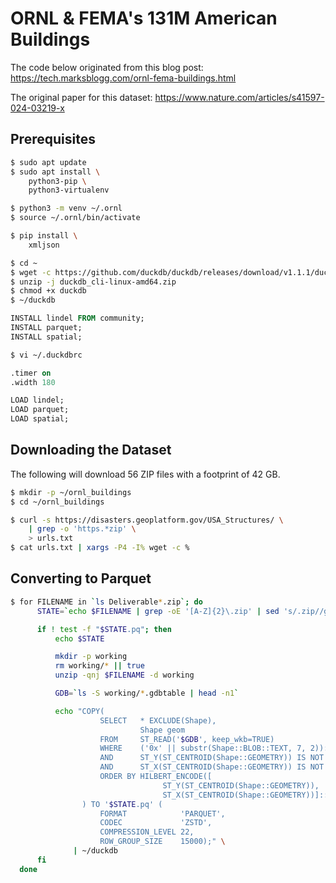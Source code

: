 # ORNL & FEMA's 131M American Buildings

The code below originated from this blog post: https://tech.marksblogg.com/ornl-fema-buildings.html

The original paper for this dataset:  https://www.nature.com/articles/s41597-024-03219-x

## Prerequisites

```bash
$ sudo apt update
$ sudo apt install \
    python3-pip \
    python3-virtualenv

$ python3 -m venv ~/.ornl
$ source ~/.ornl/bin/activate

$ pip install \
    xmljson
```

```bash
$ cd ~
$ wget -c https://github.com/duckdb/duckdb/releases/download/v1.1.1/duckdb_cli-linux-amd64.zip
$ unzip -j duckdb_cli-linux-amd64.zip
$ chmod +x duckdb
$ ~/duckdb
```

```sql
INSTALL lindel FROM community;
INSTALL parquet;
INSTALL spatial;
```

```bash
$ vi ~/.duckdbrc
```

```sql
.timer on
.width 180

LOAD lindel;
LOAD parquet;
LOAD spatial;
```

## Downloading the Dataset

The following will download 56 ZIP files with a footprint of 42 GB.

```bash
$ mkdir -p ~/ornl_buildings
$ cd ~/ornl_buildings

$ curl -s https://disasters.geoplatform.gov/USA_Structures/ \
    | grep -o 'https.*zip' \
    > urls.txt
$ cat urls.txt | xargs -P4 -I% wget -c %
```

## Converting to Parquet

```bash
$ for FILENAME in `ls Deliverable*.zip`; do
      STATE=`echo $FILENAME | grep -oE '[A-Z]{2}\.zip' | sed 's/.zip//g'`

      if ! test -f "$STATE.pq"; then
          echo $STATE

          mkdir -p working
          rm working/* || true
          unzip -qnj $FILENAME -d working

          GDB=`ls -S working/*.gdbtable | head -n1`

          echo "COPY(
                    SELECT   * EXCLUDE(Shape),
                             Shape geom
                    FROM     ST_READ('$GDB', keep_wkb=TRUE)
                    WHERE    ('0x' || substr(Shape::BLOB::TEXT, 7, 2))::int < 8
                    AND      ST_Y(ST_CENTROID(Shape::GEOMETRY)) IS NOT NULL
                    AND      ST_X(ST_CENTROID(Shape::GEOMETRY)) IS NOT NULL
                    ORDER BY HILBERT_ENCODE([
                                  ST_Y(ST_CENTROID(Shape::GEOMETRY)),
                                  ST_X(ST_CENTROID(Shape::GEOMETRY))]::double[2])
                ) TO '$STATE.pq' (
                    FORMAT            'PARQUET',
                    CODEC             'ZSTD',
                    COMPRESSION_LEVEL 22,
                    ROW_GROUP_SIZE    15000);" \
              | ~/duckdb
      fi
  done
```
